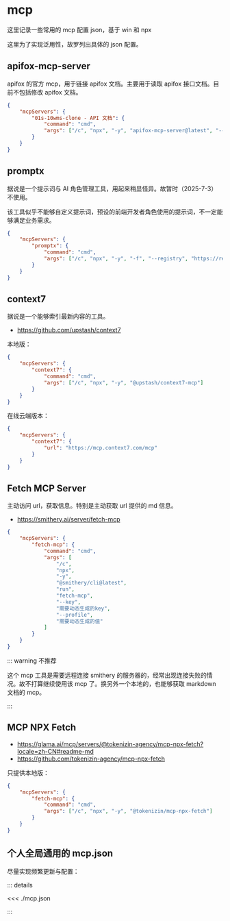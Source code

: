 # mcp

这里记录一些常用的 mcp 配置 json，基于 win 和 npx

这里为了实现泛用性，故罗列出具体的 json 配置。

## apifox-mcp-server

apifox 的官方 mcp，用于链接 apifox 文档。主要用于读取 apifox 接口文档。目前不包括修改 apifox 文档。

```json
{
	"mcpServers": {
		"01s-10wms-clone - API 文档": {
			"command": "cmd",
			"args": ["/c", "npx", "-y", "apifox-mcp-server@latest", "--site-id=5442571"]
		}
	}
}
```

## promptx

据说是一个提示词与 AI 角色管理工具，用起来稍显怪异。故暂时（2025-7-3）不使用。

该工具似乎不能够自定义提示词，预设的前端开发者角色使用的提示词，不一定能够满足业务需求。

```json
{
	"mcpServers": {
		"promptx": {
			"command": "cmd",
			"args": ["/c", "npx", "-y", "-f", "--registry", "https://registry.npmjs.org", "dpml-prompt@latest", "mcp-server"]
		}
	}
}
```

## context7

据说是一个能够索引最新内容的工具。

- https://github.com/upstash/context7

本地版：

```json
{
	"mcpServers": {
		"context7": {
			"command": "cmd",
			"args": ["/c", "npx", "-y", "@upstash/context7-mcp"]
		}
	}
}
```

在线云端版本：

```json
{
	"mcpServers": {
		"context7": {
			"url": "https://mcp.context7.com/mcp"
		}
	}
}
```

## Fetch MCP Server

主动访问 url，获取信息。特别是主动获取 url 提供的 md 信息。

- https://smithery.ai/server/fetch-mcp

```json
{
	"mcpServers": {
		"fetch-mcp": {
			"command": "cmd",
			"args": [
				"/c",
				"npx",
				"-y",
				"@smithery/cli@latest",
				"run",
				"fetch-mcp",
				"--key",
				"需要动态生成的key",
				"--profile",
				"需要动态生成的值"
			]
		}
	}
}
```

::: warning 不推荐

这个 mcp 工具是需要远程连接 smithery 的服务器的，经常出现连接失败的情况。故不打算继续使用该 mcp 了。换另外一个本地的，也能够获取 markdown 文档的 mcp。

:::

## MCP NPX Fetch

- https://glama.ai/mcp/servers/@tokenizin-agency/mcp-npx-fetch?locale=zh-CN#readme-md
- https://github.com/tokenizin-agency/mcp-npx-fetch

只提供本地版：

```json
{
	"mcpServers": {
		"fetch-mcp": {
			"command": "cmd",
			"args": ["/c", "npx", "-y", "@tokenizin/mcp-npx-fetch"]
		}
	}
}
```

## 个人全局通用的 mcp.json

尽量实现频繁更新与配置：

::: details

<<< ./mcp.json

:::
